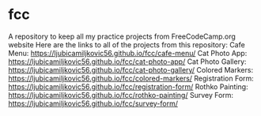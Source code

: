 # fcc
A repository to keep all my practice projects from FreeCodeCamp.org website
Here are the links to all of the projects from this repository:
Cafe Menu: https://ljubicamiljkovic56.github.io/fcc/cafe-menu/
Cat Photo App: https://ljubicamiljkovic56.github.io/fcc/cat-photo-app/
Cat Photo Gallery: https://ljubicamiljkovic56.github.io/fcc/cat-photo-gallery/
Colored Markers: https://ljubicamiljkovic56.github.io/fcc/colored-markers/
Registration Form: https://ljubicamiljkovic56.github.io/fcc/registration-form/
Rothko Painting: https://ljubicamiljkovic56.github.io/fcc/rothko-painting/
Survey Form: https://ljubicamiljkovic56.github.io/fcc/survey-form/
